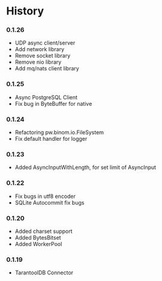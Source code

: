 # History

### 0.1.26
* UDP async client/server
* Add network library
* Remove socket library
* Remove nio library
* Add mq/nats client library

### 0.1.25
* Async PostgreSQL Client
* Fix bug in ByteBuffer for native

### 0.1.24
* Refactoring pw.binom.io.FileSystem
* Fix default handler for logger

### 0.1.23
* Added AsyncInputWithLength, for set limit of AsyncInput

### 0.1.22
* Fix bugs in utf8 encoder
* SQLite Autocommit fix bugs

### 0.1.20
* Added charset support
* Added BytesBitset
* Added WorkerPool

### 0.1.19
* TarantoolDB Connector